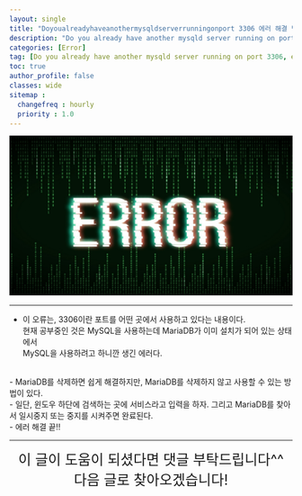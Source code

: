 ```yaml
---
layout: single
title: "Doyoualreadyhaveanothermysqldserverrunningonport 3306 에러 해결 방법"
description: "Do you already have another mysqld server running on port 3306 에러 해결 방법"
categories: [Error]
tag: [Do you already have another mysqld server running on port 3306, error, spring, mySQL, MySQL, 데이터베이스]
toc: true
author_profile: false
classes: wide
sitemap :
  changefreq : hourly
  priority : 1.0
---
```


![](/assets/img/etc/error.png)

---

- 이 오류는, 3306이란 포트를 어떤 곳에서 사용하고 있다는 내용이다.<br>
현재 공부중인 것은 MySQL을 사용하는데 MariaDB가 이미 설치가 되어 있는 상태에서<br>
MySQL을 사용하려고 하니깐 생긴 에러다.<br>
<br>
- MariaDB를 삭제하면 쉽게 해결하지만, MariaDB를 삭제하지 않고 사용할 수 있는 방법이 있다.<br>
- 일단, 윈도우 하단에 검색하는 곳에 서비스라고 입력을 하자. 그리고 MariaDB를 찾아서 일시중지 또는 중지를 시켜주면 완료된다.<br>
- 에러 해결 끝!!<br>

---

<div style="font-size:25px; text-align:center">
이 글이 도움이 되셨다면 댓글 부탁드립니다^^<br>
다음 글로 찾아오겠습니다!
</div>
